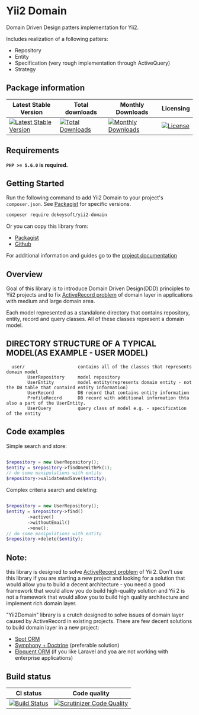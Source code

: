 # Yii2 Domain

Domain Driven Design patters implementation for Yii2.

Includes realization of a following patters:
- Repository
- Entity
- Specification (very rough implementation through ActiveQuery)
- Strategy

## Package information

Latest Stable Version | Total downloads | Monthly Downloads | Licensing 
--------------------- |  -------------- | ----------------  | --------- 
[![Latest Stable Version](https://poser.pugx.org/dekeysoft/yii2-domain/v/stable)](https://packagist.org/packages/dekeysoft/yii2-domain) | [![Total Downloads](https://poser.pugx.org/dekeysoft/yii2-domain/downloads)](https://packagist.org/packages/dekeysoft/yii2-domain) | [![Monthly Downloads](https://poser.pugx.org/dekeysoft/yii2-domain/d/monthly)](https://packagist.org/packages/dekeysoft/yii2-domain) | [![License](https://poser.pugx.org/dekeysoft/yii2-domain/license)](https://packagist.org/packages/dekeysoft/yii2-domain)

## Requirements

**`PHP >= 5.6.0` is required.**

## Getting Started

Run the following command to add Yii2 Domain to your project's `composer.json`. See [Packagist](https://packagist.org/packages/dekeysoft/yii2-domain) for specific versions.

```bash
composer require dekeysoft/yii2-domain
```

Or you can copy this library from:
- [Packagist](https://packagist.org/packages/dekeysoft/yii2-domain)
- [Github](https://github.com/dekeysoft/yii2-domain)

For additional information and guides go to the [project documentation](docs/README.md)

## Overview

Goal of this library is to introduce Domain Driven Design(DDD) principles to Yii2 projects and to fix [ActiveRecord problem](http://www.mehdi-khalili.com/orm-anti-patterns-part-1-active-record/) 
 of domain layer in applications with medium and large domain area.

Each model represented as a standalone directory that contains repository, entity, record and query classes. All of these 
classes represent a domain model.

DIRECTORY STRUCTURE OF A TYPICAL MODEL(AS EXAMPLE - USER MODEL)
-------------------
      user/                    contains all of the classes that represents domain model
            UserRepository     model repository
            UserEntity         model entity(represents domain entity - not the DB table that containd entity information) 
            UserRecord         DB record that contains entity information
            ProfileRecord      DB record with additional information thta also a part of the UserEntity.
            UserQuery          query class of model e.g. - specification of the entity
 

## Code examples

Simple search and store:
```php

$repository = new UserRepository();
$entity = $repository->findOneWithPk(1);
// do some manipulations with entity
$repository->validateAndSave($entity);
```

Complex criteria search and deleting:
```php

$repository = new UserRepository();
$entity = $repository->find()
		->active()
		->withoutEmail()
		->one();
// do some manipulations with entity
$repository->delete($entity);
```

## Note:
this library is designed to solve [ActiveRecord problem](http://www.mehdi-khalili.com/orm-anti-patterns-part-1-active-record/) of Yii 2. Don't use this library if you are starting a new project and looking for 
a solution that would allow you to build a decent architecture - you need a good framework that would allow you do build high-quality solution and Yii 2 is not
a framework that would allow you to build high quality architecture and implement rich domain layer. 

"Yii2Domain" library is a crutch designed to solve issues of domain layer caused by ActiveRecord in existing projects.
There are few decent solutions to build domain layer in a new project:
- [Spot ORM](http://phpdatamapper.com/)
- [Symphony + Doctrine](http://symfony.com/doc/current/doctrine.html) (preferable solution)
- [Eloquent ORM](http://laravel.su/docs/5.2/eloquent) (if you like Laravel and yoa are not working with enterprise applications)

## Build status

CI status    | Code quality
------------ | ------------
[![Build Status](https://travis-ci.org/dekeysoft/yii2-domain.svg?branch=master)](https://travis-ci.org/dekeysoft/yii2-domain) | [![Scrutinizer Code Quality](https://scrutinizer-ci.com/g/dekeysoft/yii2-domain/badges/quality-score.png?b=master)](https://scrutinizer-ci.com/g/dekeysoft/yii2-domain/?branch=master)
